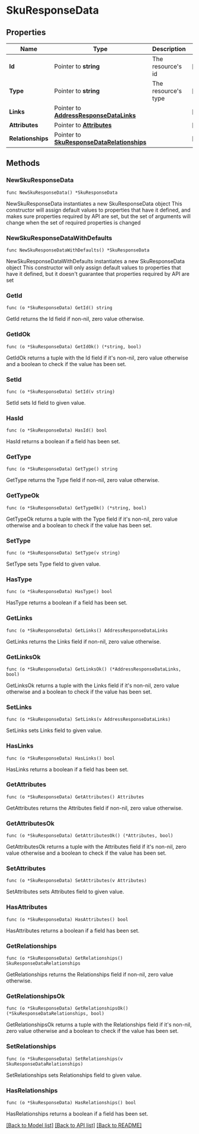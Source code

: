 # SkuResponseData

## Properties

Name | Type | Description | Notes
------------ | ------------- | ------------- | -------------
**Id** | Pointer to **string** | The resource&#39;s id | [optional] 
**Type** | Pointer to **string** | The resource&#39;s type | [optional] 
**Links** | Pointer to [**AddressResponseDataLinks**](AddressResponseDataLinks.md) |  | [optional] 
**Attributes** | Pointer to [**Attributes**](Attributes.md) |  | [optional] 
**Relationships** | Pointer to [**SkuResponseDataRelationships**](SkuResponseDataRelationships.md) |  | [optional] 

## Methods

### NewSkuResponseData

`func NewSkuResponseData() *SkuResponseData`

NewSkuResponseData instantiates a new SkuResponseData object
This constructor will assign default values to properties that have it defined,
and makes sure properties required by API are set, but the set of arguments
will change when the set of required properties is changed

### NewSkuResponseDataWithDefaults

`func NewSkuResponseDataWithDefaults() *SkuResponseData`

NewSkuResponseDataWithDefaults instantiates a new SkuResponseData object
This constructor will only assign default values to properties that have it defined,
but it doesn't guarantee that properties required by API are set

### GetId

`func (o *SkuResponseData) GetId() string`

GetId returns the Id field if non-nil, zero value otherwise.

### GetIdOk

`func (o *SkuResponseData) GetIdOk() (*string, bool)`

GetIdOk returns a tuple with the Id field if it's non-nil, zero value otherwise
and a boolean to check if the value has been set.

### SetId

`func (o *SkuResponseData) SetId(v string)`

SetId sets Id field to given value.

### HasId

`func (o *SkuResponseData) HasId() bool`

HasId returns a boolean if a field has been set.

### GetType

`func (o *SkuResponseData) GetType() string`

GetType returns the Type field if non-nil, zero value otherwise.

### GetTypeOk

`func (o *SkuResponseData) GetTypeOk() (*string, bool)`

GetTypeOk returns a tuple with the Type field if it's non-nil, zero value otherwise
and a boolean to check if the value has been set.

### SetType

`func (o *SkuResponseData) SetType(v string)`

SetType sets Type field to given value.

### HasType

`func (o *SkuResponseData) HasType() bool`

HasType returns a boolean if a field has been set.

### GetLinks

`func (o *SkuResponseData) GetLinks() AddressResponseDataLinks`

GetLinks returns the Links field if non-nil, zero value otherwise.

### GetLinksOk

`func (o *SkuResponseData) GetLinksOk() (*AddressResponseDataLinks, bool)`

GetLinksOk returns a tuple with the Links field if it's non-nil, zero value otherwise
and a boolean to check if the value has been set.

### SetLinks

`func (o *SkuResponseData) SetLinks(v AddressResponseDataLinks)`

SetLinks sets Links field to given value.

### HasLinks

`func (o *SkuResponseData) HasLinks() bool`

HasLinks returns a boolean if a field has been set.

### GetAttributes

`func (o *SkuResponseData) GetAttributes() Attributes`

GetAttributes returns the Attributes field if non-nil, zero value otherwise.

### GetAttributesOk

`func (o *SkuResponseData) GetAttributesOk() (*Attributes, bool)`

GetAttributesOk returns a tuple with the Attributes field if it's non-nil, zero value otherwise
and a boolean to check if the value has been set.

### SetAttributes

`func (o *SkuResponseData) SetAttributes(v Attributes)`

SetAttributes sets Attributes field to given value.

### HasAttributes

`func (o *SkuResponseData) HasAttributes() bool`

HasAttributes returns a boolean if a field has been set.

### GetRelationships

`func (o *SkuResponseData) GetRelationships() SkuResponseDataRelationships`

GetRelationships returns the Relationships field if non-nil, zero value otherwise.

### GetRelationshipsOk

`func (o *SkuResponseData) GetRelationshipsOk() (*SkuResponseDataRelationships, bool)`

GetRelationshipsOk returns a tuple with the Relationships field if it's non-nil, zero value otherwise
and a boolean to check if the value has been set.

### SetRelationships

`func (o *SkuResponseData) SetRelationships(v SkuResponseDataRelationships)`

SetRelationships sets Relationships field to given value.

### HasRelationships

`func (o *SkuResponseData) HasRelationships() bool`

HasRelationships returns a boolean if a field has been set.


[[Back to Model list]](../README.md#documentation-for-models) [[Back to API list]](../README.md#documentation-for-api-endpoints) [[Back to README]](../README.md)


